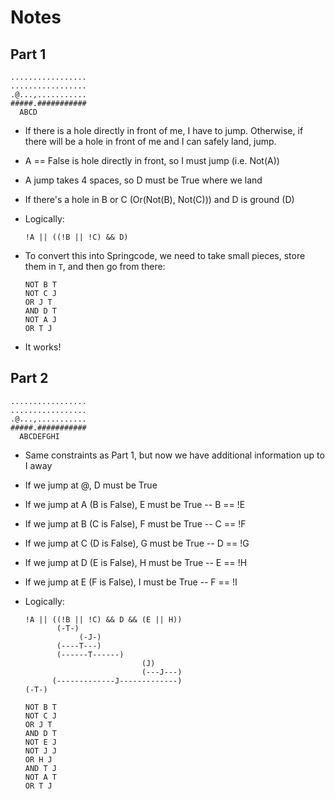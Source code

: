 # Notes

## Part 1

    .................
    .................
    .@...,...........
    #####.###########
      ABCD

- If there is a hole directly in front of me, I have to jump. Otherwise,
  if there will be a hole in front of me and I can safely land, jump.

- A == False is hole directly in front, so I must jump (i.e. Not(A))
- A jump takes 4 spaces, so D must be True where we land
- If there's a hole in B or C (Or(Not(B), Not(C))) and D is ground (D)

- Logically:

      !A || ((!B || !C) && D)

- To convert this into Springcode, we need to take small pieces, store them in
  `T`, and then go from there:

      NOT B T
      NOT C J
      OR J T
      AND D T
      NOT A J
      OR T J

- It works!

## Part 2

    .................
    .................
    .@...,...........
    #####.###########
      ABCDEFGHI

- Same constraints as Part 1, but now we have additional information up to I
  away
- If we jump at @, D must be True
- If we jump at A (B is False), E must be True -- B == !E 
- If we jump at B (C is False), F must be True -- C == !F 
- If we jump at C (D is False), G must be True -- D == !G
- If we jump at D (E is False), H must be True -- E == !H 
- If we jump at E (F is False), I must be True -- F == !I  

- Logically:

      !A || ((!B || !C) && D && (E || H))
             (-T-)
                  (-J-)
             (----T---)
             (------T------)   
                                (J)
                                (---J---)
            (-------------J-------------)
      (-T-)

      NOT B T
      NOT C J
      OR J T
      AND D T
      NOT E J
      NOT J J
      OR H J
      AND T J
      NOT A T
      OR T J

